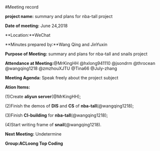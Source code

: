#Meeting record

**project name:**
summary and plans for nba-tall project

**Date of meeting:**
June 24,2018

**Location:**WeChat

**Minutes prepared by:**Wang Qing and JinYuxin

**Purpose of Meeting:**
summary and plans for nba-tall and snails project

**Attendance at Meeting:**@MrKingHH @hxlong941110 @jsondrm @throcean @wangqing1218 @zmzhouXJTU @Tina66 @July-zhang

**Meeting Agenda:**
Speak freely about the project subject

**Ation Items:**

(1)Create **aliyun server**(@MrKingHH);

(2)Finish the demos of **DIS** and **CS** of **nba-tall**(@wangqing1218);

(3)Finish **CI-building** for **nba-tall**(@wangqing1218);

(4)Start writing frame of **snail**(@wangqing1218).

**Next Meeting:**
Undetermine


**Group:ACLoong Top Coding**